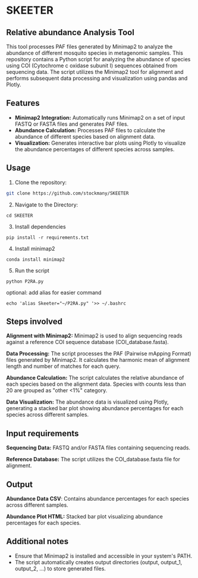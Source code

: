 # SKEETER

## Relative abundance Analysis Tool

This tool processes PAF files generated by Minimap2 to analyze the abundance of different mosquito species in metagenomic samples.
This repository contains a Python script for analyzing the abundance of species using COI (Cytochrome c oxidase subunit I) sequences obtained from sequencing data. 
The script utilizes the Minimap2 tool for alignment and performs subsequent data processing and visualization using pandas and Plotly.

## Features

- **Minimap2 Integration:** Automatically runs Minimap2 on a set of input FASTQ or FASTA files and generates PAF files.
- **Abundance Calculation:** Processes PAF files to calculate the abundance of different species based on alignment data.
- **Visualization:** Generates interactive bar plots using Plotly to visualize the abundance percentages of different species across samples.

## Usage

1. Clone the repository:

```bash
git clone https://github.com/stockmany/SKEETER
```

2. Navigate to the Directory:
```
cd SKEETER
```
3. Install dependencies
```
pip install -r requirements.txt
```
4. Install minimap2
```
conda install minimap2
```
5. Run the script
```
python P2RA.py
```

optional: add alias for easier command
```
echo 'alias Skeeter="~/P2RA.py" '>> ~/.bashrc
```

## Steps involved
**Alignment with Minimap2:**
Minimap2 is used to align sequencing reads against a reference COI sequence database (COI_database.fasta).

**Data Processing:**
The script processes the PAF (Pairwise mApping Format) files generated by Minimap2.
It calculates the harmonic mean of alignment length and number of matches for each query.

**Abundance Calculation:**
The script calculates the relative abundance of each species based on the alignment data.
Species with counts less than 20 are grouped as "other <1%" category.

**Data Visualization:**
The abundance data is visualized using Plotly, generating a stacked bar plot showing abundance percentages for each species across different samples.

## Input requirements
**Sequencing Data:** FASTQ and/or FASTA files containing sequencing reads.

**Reference Database:** The script utilizes the COI_database.fasta file for alignment.

## Output
**Abundance Data CSV**: Contains abundance percentages for each species across different samples.

**Abundance Plot HTML:** Stacked bar plot visualizing abundance percentages for each species.

## Additional notes
- Ensure that Minimap2 is installed and accessible in your system's PATH.
- The script automatically creates output directories (output, output_1, output_2, ...) to store generated files.
